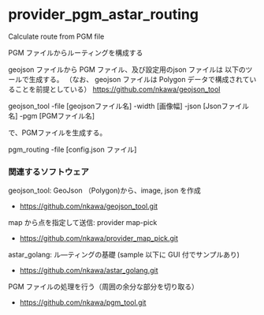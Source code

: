 # provider_pgm_astar_routing
Calculate route from PGM file

PGM ファイルからルーティングを構成する

geojson ファイルから PGM ファイル、及び設定用のjson ファイルは
以下のツールで生成する。
（なお、 geojson ファイルは Polygon データで構成されていることを前提としている）
https://github.com/nkawa/geojson_tool

geojson_tool -file [geojsonファイル名] -width [画像幅] -json [Jsonファイル名] -pgm [PGMファイル名]

で、PGMファイルを生成する。

pgm_routing -file [config.json ファイル]


### 関連するソフトウェア
geojson_tool: GeoJson （Polygon)から、image, json を作成
- https://github.com/nkawa/geojson_tool.git

map から点を指定して送信: provider map-pick
- https://github.com/nkawa/provider_map_pick.git 

astar_golang: ル―ティングの基礎 (sample 以下に GUI 付でサンプルあり)
- https://github.com/nkawa/astar_golang.git



PGM ファイルの処理を行う（周囲の余分な部分を切り取る）
- https://github.com/nkawa/pgm_tool.git


